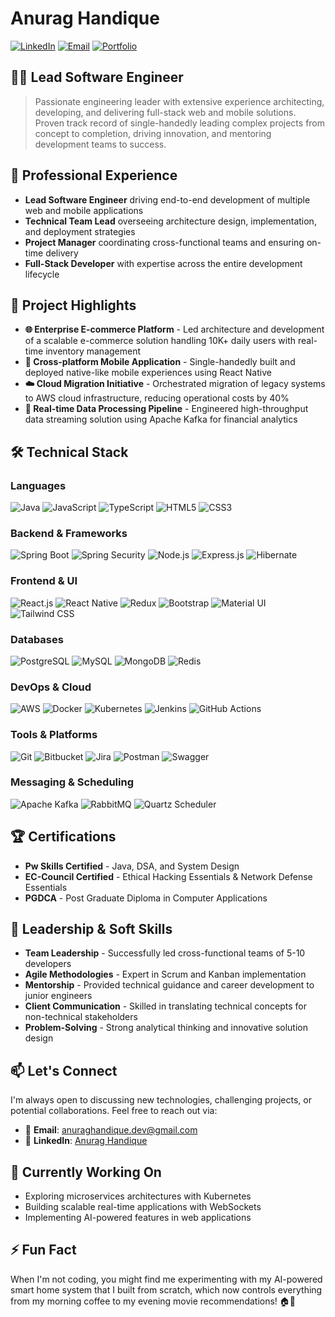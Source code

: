 # **Anurag Handique** 
[![LinkedIn](https://img.shields.io/badge/LinkedIn-0077B5?style=for-the-badge&logo=linkedin&logoColor=white)](https://www.linkedin.com/in/anurag-handique/)
[![Email](https://img.shields.io/badge/Email-D14836?style=for-the-badge&logo=gmail&logoColor=white)](mailto:anuraghandique.dev@gmail.com)
[![Portfolio](https://img.shields.io/badge/Portfolio-000000?style=for-the-badge&logo=About.me&logoColor=white)](https://github.com/anuraghandique)

## 👨‍💻 Lead Software Engineer

> Passionate engineering leader with extensive experience architecting, developing, and delivering full-stack web and mobile solutions. Proven track record of single-handedly leading complex projects from concept to completion, driving innovation, and mentoring development teams to success.

## 🚀 Professional Experience

- **Lead Software Engineer** driving end-to-end development of multiple web and mobile applications
- **Technical Team Lead** overseeing architecture design, implementation, and deployment strategies
- **Project Manager** coordinating cross-functional teams and ensuring on-time delivery
- **Full-Stack Developer** with expertise across the entire development lifecycle

## 💼 Project Highlights

- **🌐 Enterprise E-commerce Platform** - Led architecture and development of a scalable e-commerce solution handling 10K+ daily users with real-time inventory management
- **📱 Cross-platform Mobile Application** - Single-handedly built and deployed native-like mobile experiences using React Native
- **☁️ Cloud Migration Initiative** - Orchestrated migration of legacy systems to AWS cloud infrastructure, reducing operational costs by 40%
- **🔄 Real-time Data Processing Pipeline** - Engineered high-throughput data streaming solution using Apache Kafka for financial analytics

## 🛠️ Technical Stack

### Languages
![Java](https://img.shields.io/badge/Java-ED8B00?style=for-the-badge&logo=openjdk&logoColor=white)
![JavaScript](https://img.shields.io/badge/JavaScript-F7DF1E?style=for-the-badge&logo=javascript&logoColor=black)
![TypeScript](https://img.shields.io/badge/TypeScript-007ACC?style=for-the-badge&logo=typescript&logoColor=white)
![HTML5](https://img.shields.io/badge/HTML5-E34F26?style=for-the-badge&logo=html5&logoColor=white)
![CSS3](https://img.shields.io/badge/CSS3-1572B6?style=for-the-badge&logo=css3&logoColor=white)

### Backend & Frameworks
![Spring Boot](https://img.shields.io/badge/Spring_Boot-6DB33F?style=for-the-badge&logo=spring-boot&logoColor=white)
![Spring Security](https://img.shields.io/badge/Spring_Security-6DB33F?style=for-the-badge&logo=spring&logoColor=white)
![Node.js](https://img.shields.io/badge/Node.js-339933?style=for-the-badge&logo=nodedotjs&logoColor=white)
![Express.js](https://img.shields.io/badge/Express.js-000000?style=for-the-badge&logo=express&logoColor=white)
![Hibernate](https://img.shields.io/badge/Hibernate-59666C?style=for-the-badge&logo=hibernate&logoColor=white)

### Frontend & UI
![React.js](https://img.shields.io/badge/React-20232A?style=for-the-badge&logo=react&logoColor=61DAFB)
![React Native](https://img.shields.io/badge/React_Native-20232A?style=for-the-badge&logo=react&logoColor=61DAFB)
![Redux](https://img.shields.io/badge/Redux-593D88?style=for-the-badge&logo=redux&logoColor=white)
![Bootstrap](https://img.shields.io/badge/Bootstrap-563D7C?style=for-the-badge&logo=bootstrap&logoColor=white)
![Material UI](https://img.shields.io/badge/Material_UI-0081CB?style=for-the-badge&logo=material-ui&logoColor=white)
![Tailwind CSS](https://img.shields.io/badge/Tailwind_CSS-38B2AC?style=for-the-badge&logo=tailwind-css&logoColor=white)

### Databases
![PostgreSQL](https://img.shields.io/badge/PostgreSQL-316192?style=for-the-badge&logo=postgresql&logoColor=white)
![MySQL](https://img.shields.io/badge/MySQL-4479A1?style=for-the-badge&logo=mysql&logoColor=white)
![MongoDB](https://img.shields.io/badge/MongoDB-4EA94B?style=for-the-badge&logo=mongodb&logoColor=white)
![Redis](https://img.shields.io/badge/Redis-DC382D?style=for-the-badge&logo=redis&logoColor=white)

### DevOps & Cloud
![AWS](https://img.shields.io/badge/AWS-232F3E?style=for-the-badge&logo=amazon-aws&logoColor=white)
![Docker](https://img.shields.io/badge/Docker-2CA5E0?style=for-the-badge&logo=docker&logoColor=white)
![Kubernetes](https://img.shields.io/badge/Kubernetes-326CE5?style=for-the-badge&logo=kubernetes&logoColor=white)
![Jenkins](https://img.shields.io/badge/Jenkins-D24939?style=for-the-badge&logo=jenkins&logoColor=white)
![GitHub Actions](https://img.shields.io/badge/GitHub_Actions-2088FF?style=for-the-badge&logo=github-actions&logoColor=white)

### Tools & Platforms
![Git](https://img.shields.io/badge/Git-F05032?style=for-the-badge&logo=git&logoColor=white)
![Bitbucket](https://img.shields.io/badge/Bitbucket-0047B3?style=for-the-badge&logo=bitbucket&logoColor=white)
![Jira](https://img.shields.io/badge/Jira-0052CC?style=for-the-badge&logo=jira&logoColor=white)
![Postman](https://img.shields.io/badge/Postman-FF6C37?style=for-the-badge&logo=postman&logoColor=white)
![Swagger](https://img.shields.io/badge/Swagger-85EA2D?style=for-the-badge&logo=swagger&logoColor=black)

### Messaging & Scheduling
![Apache Kafka](https://img.shields.io/badge/Apache_Kafka-231F20?style=for-the-badge&logo=apache-kafka&logoColor=white)
![RabbitMQ](https://img.shields.io/badge/RabbitMQ-FF6600?style=for-the-badge&logo=rabbitmq&logoColor=white)
![Quartz Scheduler](https://img.shields.io/badge/Quartz-46C4B0?style=for-the-badge&logo=quartz&logoColor=white)

## 🏆 Certifications

- **Pw Skills Certified** - Java, DSA, and System Design
- **EC-Council Certified** - Ethical Hacking Essentials & Network Defense Essentials
- **PGDCA** - Post Graduate Diploma in Computer Applications

## 🌟 Leadership & Soft Skills

- **Team Leadership** - Successfully led cross-functional teams of 5-10 developers
- **Agile Methodologies** - Expert in Scrum and Kanban implementation
- **Mentorship** - Provided technical guidance and career development to junior engineers
- **Client Communication** - Skilled in translating technical concepts for non-technical stakeholders
- **Problem-Solving** - Strong analytical thinking and innovative solution design

## 📫 Let's Connect

I'm always open to discussing new technologies, challenging projects, or potential collaborations. Feel free to reach out via:

- 📧 **Email**: anuraghandique.dev@gmail.com
- 💼 **LinkedIn**: [Anurag Handique](https://www.linkedin.com/in/anurag-handique/)

## 🎯 Currently Working On

- Exploring microservices architectures with Kubernetes
- Building scalable real-time applications with WebSockets
- Implementing AI-powered features in web applications

## ⚡ Fun Fact

When I'm not coding, you might find me experimenting with my AI-powered smart home system that I built from scratch, which now controls everything from my morning coffee to my evening movie recommendations! 🏠🤖
